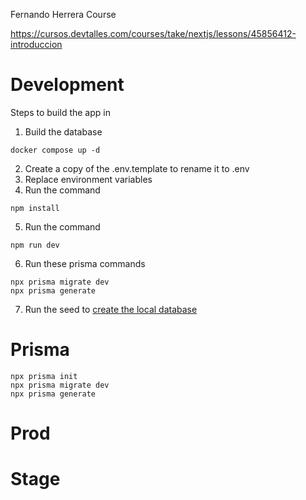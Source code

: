Fernando Herrera Course

https://cursos.devtalles.com/courses/take/nextjs/lessons/45856412-introduccion

# Development

Steps to build the app in

1.  Build the database

```
docker compose up -d
```

2.  Create a copy of the .env.template to rename it to .env
3.  Replace environment variables
4.  Run the command

```
npm install
```

5.  Run the command

```
npm run dev
```

6.  Run these prisma commands

```
npx prisma migrate dev
npx prisma generate
```

7.  Run the seed to [create the local database](http://localhost:3000/api/seed)

# Prisma

```
npx prisma init
npx prisma migrate dev
npx prisma generate
```

# Prod

# Stage
